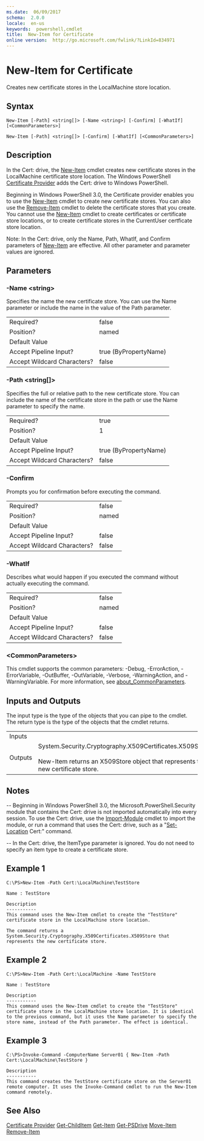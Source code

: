 ```yaml
---
ms.date:  06/09/2017
schema:  2.0.0
locale:  en-us
keywords:  powershell,cmdlet
title:  New-Item for Certificate
online version:  http://go.microsoft.com/fwlink/?LinkId=834971
---
```


# New-Item for Certificate
Creates new certificate stores in the LocalMachine store location.

## Syntax

```
New-Item [-Path] <string[]> [-Name <string>] [-Confirm] [-WhatIf] [<CommonParameters>]

New-Item [-Path] <string[]> [-Confirm] [-WhatIf] [<CommonParameters>]
```

## Description
 In the Cert: drive, the [New-Item](../../Microsoft.PowerShell.Management/New-Item.md) cmdlet creates new certificate stores in the LocalMachine certificate store location. The Windows PowerShell [Certificate Provider](Certificate-Provider.md) adds the Cert: drive to Windows PowerShell.

 Beginning in Windows PowerShell 3.0, the Certificate provider enables you to use the [New-Item](../../Microsoft.PowerShell.Management/New-Item.md) cmdlet to create new certificate stores. You can also use the [Remove-Item](../../Microsoft.PowerShell.Management/Remove-Item.md) cmdlet to delete the certificate stores that you create.  You cannot use the [New-Item](../../Microsoft.PowerShell.Management/New-Item.md) cmdlet to create certificates or certificate store locations, or to create certificate stores in the CurrentUser certficate store location.

 Note:  In the Cert: drive, only the Name, Path, WhatIf, and Confirm parameters of [New-Item](../../Microsoft.PowerShell.Management/New-Item.md) are effective. All other parameter and parameter values are ignored.

## Parameters

### -Name <string\>
 Specifies the name the new certificate store. You can use the Name parameter or include the name in the value of the Path parameter.

|||
|-|-|
|Required?|false|
|Position?|named|
|Default Value||
|Accept Pipeline Input?|true (ByPropertyName)|
|Accept Wildcard Characters?|false|

### -Path <string[]>
 Specifies the full or relative path to the new certificate store. You can include the name of the certificate store in the path or use the Name parameter to specify the name.

|||
|-|-|
|Required?|true|
|Position?|1|
|Default Value||
|Accept Pipeline Input?|true (ByPropertyName)|
|Accept Wildcard Characters?|false|

### -Confirm
 Prompts you for confirmation before executing the command.

|||
|-|-|
|Required?|false|
|Position?|named|
|Default Value||
|Accept Pipeline Input?|false|
|Accept Wildcard Characters?|false|

### -WhatIf
 Describes what would happen if you executed the command without actually executing the command.

|||
|-|-|
|Required?|false|
|Position?|named|
|Default Value||
|Accept Pipeline Input?|false|
|Accept Wildcard Characters?|false|

### <CommonParameters\>
 This cmdlet supports the common parameters: -Debug, -ErrorAction, -ErrorVariable, -OutBuffer, -OutVariable,  -Verbose, -WarningAction, and -WarningVariable. For more information, see [about_CommonParameters](../../Microsoft.PowerShell.Core/About/about_CommonParameters.md).

## Inputs and Outputs
 The input type is the type of the objects that you can pipe to the cmdlet. The return type is the type of the objects that the cmdlet returns.

|||
|-|-|
|Inputs||
|Outputs|System.Security.Cryptography.X509Certificates.X509Store<br /><br /> New-Item returns an X509Store object that represents the new certificate store.|

## Notes
 -- Beginning in Windows PowerShell 3.0, the Microsoft.PowerShell.Security module that contains the Cert: drive is not imported automatically into every session. To use the Cert: drive, use the [Import-Module](../../Microsoft.PowerShell.Core/Import-Module.md) cmdlet to import the module, or run a command that uses the Cert: drive, such as a "[Set-Location](../../Microsoft.PowerShell.Management/Set-Location.md) Cert:" command.

 -- In the Cert: drive, the ItemType parameter is ignored. You do not need to specify an item type to create a certificate store.

## Example 1

```
C:\PS>New-Item -Path Cert:\LocalMachine\TestStore

Name : TestStore

Description
-----------
This command uses the New-Item cmdlet to create the "TestStore" certificate store in the LocalMachine store location.

The command returns a System.Security.Cryptography.X509Certificates.X509Store that represents the new certificate store.
```

## Example 2

```
C:\PS>New-Item -Path Cert:\LocalMachine -Name TestStore

Name : TestStore

Description
-----------
This command uses the New-Item cmdlet to create the "TestStore" certificate store in the LocalMachine store location. It is identical to the previous command, but it uses the Name parameter to specify the store name, instead of the Path parameter. The effect is identical.
```

## Example 3

```
C:\PS>Invoke-Command -ComputerName Server01 { New-Item -Path Cert:\LocalMachine\TestStore }

Description
-----------
This command creates the TestStore certificate store on the Server01 remote computer. It uses the Invoke-Command cmdlet to run the New-Item command remotely.
```

## See Also
 [Certificate Provider](Certificate-Provider.md)
 [Get-ChildItem](../../Microsoft.PowerShell.Management/Get-ChildItem.md)
 [Get-Item](../../Microsoft.PowerShell.Management/Get-Item.md)
 [Get-PSDrive](../../Microsoft.PowerShell.Management/Get-PSDrive.md)
 [Move-Item](../../Microsoft.PowerShell.Management/Move-Item.md)
 [Remove-Item](../../Microsoft.PowerShell.Management/Remove-Item.md)